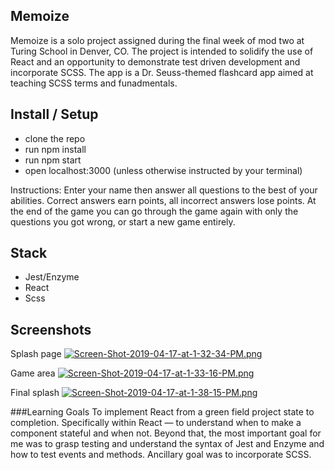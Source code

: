 ## Memoize
Memoize is a solo project assigned during the final week of mod two at Turing School in Denver, CO. The project is intended to solidify the use of React and an opportunity to demonstrate test driven development and incorporate SCSS. The app is a Dr. Seuss-themed flashcard app aimed at teaching SCSS terms and funadmentals.

## Install / Setup
- clone the repo
- run npm install
- run npm start
- open localhost:3000 (unless otherwise instructed by your terminal)

Instructions: Enter your name then answer all questions to the best of your abilities. Correct answers earn points, all incorrect answers lose points. At the end of the game you can go through the game again with only the questions you got wrong, or start a new game entirely.

## Stack
- Jest/Enzyme
- React
- Scss

## Screenshots
Splash page
[![Screen-Shot-2019-04-17-at-1-32-34-PM.png](https://i.postimg.cc/90RhK2my/Screen-Shot-2019-04-17-at-1-32-34-PM.png)](https://postimg.cc/D4TH4tbz)

Game area
[![Screen-Shot-2019-04-17-at-1-33-16-PM.png](https://i.postimg.cc/kG0mdHGz/Screen-Shot-2019-04-17-at-1-33-16-PM.png)](https://postimg.cc/vxtjr3Wt)

Final splash
[![Screen-Shot-2019-04-17-at-1-38-15-PM.png](https://i.postimg.cc/h46gxXss/Screen-Shot-2019-04-17-at-1-38-15-PM.png)](https://postimg.cc/mhY0W201)

###Learning Goals
To implement React from a green field project state to completion. Specifically within React — to understand when to make a component stateful and when not. Beyond that, the most important goal for me was to grasp testing and understand the syntax of Jest and Enzyme and how to test events and methods. Ancillary goal was to incorporate SCSS.